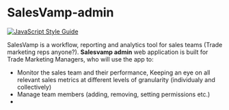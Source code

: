 # SalesVamp-admin
[![JavaScript Style Guide](https://cdn.rawgit.com/standard/standard/master/badge.svg)](https://github.com/standard/standard)

SalesVamp is a workflow, reporting and analytics tool for sales teams (Trade 
marketing reps anyone?). **Salesvamp admin**  web application is built for
Trade Marketing Managers, who will use the app to:
- Monitor the sales team and their performance, Keeping an eye on all relevant
    sales metrics at different levels of granularity (individualy and 
    collectively)
- Manage team members (adding, removing, setting permissions etc.)
-

